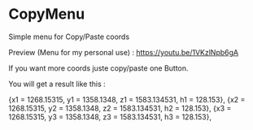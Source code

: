 # CopyMenu
 Simple menu for Copy/Paste coords

Preview (Menu for my personal use) :
https://youtu.be/1VKzlNpb6gA

If you want more coords juste copy/paste one Button.


You will get a result like this :

{x1 = 1268.15315, y1 = 1358.1348, z1 = 1583.134531, h1 = 128.153},
{x2 = 1268.15315, y2 = 1358.1348, z2 = 1583.134531, h2 = 128.153},
{x3 = 1268.15315, y3 = 1358.1348, z3 = 1583.134531, h3 = 128.153},
